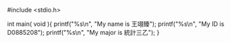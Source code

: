 #include <stdio.h>

int main( void ){
    printf("%s\n", "My name is 王翊臻");
    printf("%s\n", "My ID is D0885208");
    printf("%s\n", "My major is 統計三乙");
}
